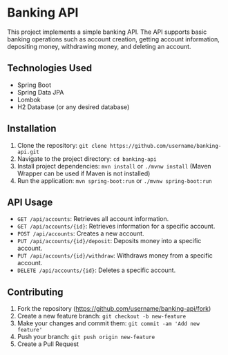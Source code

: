 # Banking API

This project implements a simple banking API. The API supports basic banking operations such as account creation, getting account information, depositing money, withdrawing money, and deleting an account.

## Technologies Used

- Spring Boot
- Spring Data JPA
- Lombok
- H2 Database (or any desired database)

## Installation

1. Clone the repository: `git clone https://github.com/username/banking-api.git`
2. Navigate to the project directory: `cd banking-api`
3. Install project dependencies: `mvn install` or `./mvnw install` (Maven Wrapper can be used if Maven is not installed)
4. Run the application: `mvn spring-boot:run` or `./mvnw spring-boot:run`

## API Usage

- `GET /api/accounts`: Retrieves all account information.
- `GET /api/accounts/{id}`: Retrieves information for a specific account.
- `POST /api/accounts`: Creates a new account.
- `PUT /api/accounts/{id}/deposit`: Deposits money into a specific account.
- `PUT /api/accounts/{id}/withdraw`: Withdraws money from a specific account.
- `DELETE /api/accounts/{id}`: Deletes a specific account.

## Contributing

1. Fork the repository (https://github.com/username/banking-api/fork)
2. Create a new feature branch: `git checkout -b new-feature`
3. Make your changes and commit them: `git commit -am 'Add new feature'`
4. Push your branch: `git push origin new-feature`
5. Create a Pull Request
